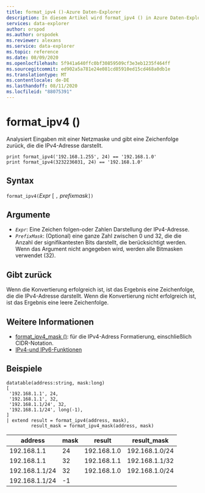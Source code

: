 ```yaml
---
title: format_ipv4 ()-Azure Daten-Explorer
description: In diesem Artikel wird format_ipv4 () in Azure Daten-Explorer beschrieben.
services: data-explorer
author: orspod
ms.author: orspodek
ms.reviewer: alexans
ms.service: data-explorer
ms.topic: reference
ms.date: 08/09/2020
ms.openlocfilehash: 5f941a640ffc0bf30859509cf3e3eb1235f464ff
ms.sourcegitcommit: ed902a5a781e24e081cd85910ed15cd468a0db1e
ms.translationtype: MT
ms.contentlocale: de-DE
ms.lasthandoff: 08/11/2020
ms.locfileid: "88075391"
---
```

# <a name="format_ipv4"></a>format_ipv4 ()

Analysiert Eingaben mit einer Netzmaske und gibt eine Zeichenfolge zurück, die die IPv4-Adresse darstellt.

```kusto
print format_ipv4('192.168.1.255', 24) == '192.168.1.0'
print format_ipv4(3232236031, 24) == '192.168.1.0'
```

## <a name="syntax"></a>Syntax

`format_ipv4(`*Expr* [ `,` *prefixmask*`])`

## <a name="arguments"></a>Argumente

* *`Expr`*: Eine Zeichen folgen-oder Zahlen Darstellung der IPv4-Adresse.
* *`PrefixMask`*: (Optional) eine ganze Zahl zwischen 0 und 32, die die Anzahl der signifikantesten Bits darstellt, die berücksichtigt werden. Wenn das Argument nicht angegeben wird, werden alle Bitmasken verwendet (32).

## <a name="returns"></a>Gibt zurück

Wenn die Konvertierung erfolgreich ist, ist das Ergebnis eine Zeichenfolge, die die IPv4-Adresse darstellt.
Wenn die Konvertierung nicht erfolgreich ist, ist das Ergebnis eine leere Zeichenfolge.

## <a name="see-also"></a>Weitere Informationen

- [format_ipv4_mask ()](format-ipv4-mask-function.md): für die IPv4-Adress Formatierung, einschließlich CIDR-Notation.
- [IPv4-und IPv6-Funktionen](scalarfunctions.md#ipv4ipv6-functions)

## <a name="examples"></a>Beispiele

<!-- csl: https://help.kusto.windows.net/Samples -->
```kusto
datatable(address:string, mask:long)
[
 '192.168.1.1', 24,          
 '192.168.1.1', 32,          
 '192.168.1.1/24', 32,       
 '192.168.1.1/24', long(-1), 
]
| extend result = format_ipv4(address, mask), 
         result_mask = format_ipv4_mask(address, mask)
```

|address|mask|result|result_mask|
|---|---|---|---|
|192.168.1.1|24|192.168.1.0|192.168.1.0/24|
|192.168.1.1|32|192.168.1.1|192.168.1.1/32|
|192.168.1.1/24|32|192.168.1.0|192.168.1.0/24|
|192.168.1.1/24|-1|||
